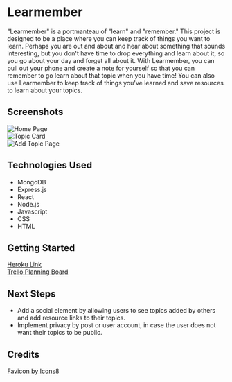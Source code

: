 # Learmember

"Learmember" is a portmanteau of "learn" and "remember." This project is designed to be a place where you can keep track of things you want to learn. Perhaps you are out and about and hear about something that sounds interesting, but you don't have time to drop everything and learn about it, so you go about your day and forget all about it. With Learmember, you can pull out your phone and create a note for yourself so that you can remember to go learn about that topic when you have time! You can also use Learmember to keep track of things you've learned and save resources to learn about your topics. 

## Screenshots

![Home Page](url)<br>
![Topic Card](url)<br>
![Add Topic Page](url)

## Technologies Used

- MongoDB
- Express.js
- React
- Node.js
- Javascript
- CSS
- HTML

## Getting Started

[Heroku Link](https://learmember.herokuapp.com/)<br>
[Trello Planning Board](https://trello.com/b/6Tg9k0zR/project-4-learmember)

## Next Steps

- Add a social element by allowing users to see topics added by others and add resource links to their topics.
- Implement privacy by post or user account, in case the user does not want their topics to be public. 

## Credits

<a href="https://icons8.com/icon/104078/critical-thinking">Favicon by Icons8</a>